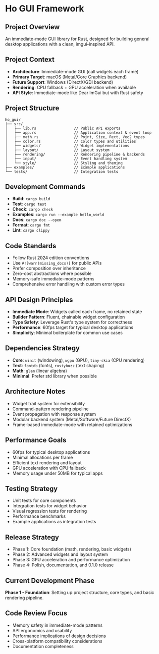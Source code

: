 # Ho GUI Framework

## Project Overview
An immediate-mode GUI library for Rust, designed for building general desktop applications with a clean, imgui-inspired API.

## Project Context
- **Architecture**: Immediate-mode GUI (call widgets each frame)
- **Primary Target**: macOS (Metal/Core Graphics backend)
- **Future Support**: Windows (DirectX/GDI backend)
- **Rendering**: CPU fallback + GPU acceleration when available
- **API Style**: Immediate-mode like Dear ImGui but with Rust safety

## Project Structure
```
ho_gui/
├── src/
│   ├── lib.rs                 // Public API exports
│   ├── app.rs                 // Application context & event loop
│   ├── math.rs                // Point, Size, Rect, Vec2 types
│   ├── color.rs               // Color types and utilities
│   ├── widgets/               // Widget implementations
│   ├── layout/                // Layout system
│   ├── rendering/             // Rendering pipeline & backends
│   ├── input/                 // Event handling system
│   └── style/                 // Styling and theming
├── examples/                  // Example applications
└── tests/                     // Integration tests
```

## Development Commands
- **Build**: `cargo build`
- **Test**: `cargo test`
- **Check**: `cargo check`
- **Examples**: `cargo run --example hello_world`
- **Docs**: `cargo doc --open`
- **Format**: `cargo fmt`
- **Lint**: `cargo clippy`

## Code Standards
- Follow Rust 2024 edition conventions
- Use `#![warn(missing_docs)]` for public APIs
- Prefer composition over inheritance
- Zero-cost abstractions where possible
- Memory-safe immediate-mode patterns
- Comprehensive error handling with custom error types

## API Design Principles
- **Immediate Mode**: Widgets called each frame, no retained state
- **Builder Pattern**: Fluent, chainable widget configuration
- **Type Safety**: Leverage Rust's type system for correctness
- **Performance**: 60fps target for typical desktop applications
- **Simplicity**: Minimal boilerplate for common use cases

## Dependencies Strategy
- **Core**: `winit` (windowing), `wgpu` (GPU), `tiny-skia` (CPU rendering)
- **Text**: `fontdb` (fonts), `rustybuzz` (text shaping)
- **Math**: `glam` (linear algebra)
- **Minimal**: Prefer std library when possible

## Architecture Notes
- Widget trait system for extensibility
- Command-pattern rendering pipeline
- Event propagation with response system
- Modular backend system (Metal/Software/Future DirectX)
- Frame-based immediate-mode with retained optimizations

## Performance Goals
- 60fps for typical desktop applications
- Minimal allocations per frame
- Efficient text rendering and layout
- GPU acceleration with CPU fallback
- Memory usage under 50MB for typical apps

## Testing Strategy
- Unit tests for core components
- Integration tests for widget behavior
- Visual regression tests for rendering
- Performance benchmarks
- Example applications as integration tests

## Release Strategy
- Phase 1: Core foundation (math, rendering, basic widgets)
- Phase 2: Advanced widgets and layout system
- Phase 3: GPU acceleration and performance optimization
- Phase 4: Polish, documentation, and 0.1.0 release

## Current Development Phase
**Phase 1 - Foundation**: Setting up project structure, core types, and basic rendering pipeline.

## Code Review Focus
- Memory safety in immediate-mode patterns
- API ergonomics and usability
- Performance implications of design decisions
- Cross-platform compatibility considerations
- Documentation completeness